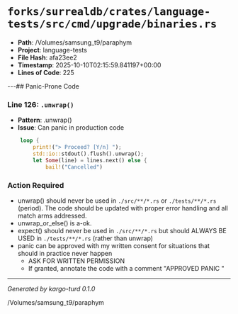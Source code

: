 # `forks/surrealdb/crates/language-tests/src/cmd/upgrade/binaries.rs`

- **Path**: /Volumes/samsung_t9/paraphym
- **Project**: language-tests
- **File Hash**: afa23ee2  
- **Timestamp**: 2025-10-10T02:15:59.841197+00:00  
- **Lines of Code**: 225

---## Panic-Prone Code


### Line 126: `.unwrap()`

- **Pattern**: .unwrap()
- **Issue**: Can panic in production code

```rust
	loop {
		print!("> Proceed? [Y/n] ");
		std::io::stdout().flush().unwrap();
		let Some(line) = lines.next() else {
			bail!("Cancelled")
```

### Action Required

- unwrap() should never be used in `./src/**/*.rs` or `./tests/**/*.rs` (period). The code should be updated with proper error handling and all match arms addressed.
- unwrap_or_else() is a-ok. 
- expect() should never be used in `./src/**/*.rs` but should ALWAYS BE USED in `./tests/**/*.rs` (rather than unwrap)
- panic can be approved with my written consent for situations that should in practice never happen  
  - ASK FOR WRITTEN PERMISSION
  - If granted, annotate the code with a comment "APPROVED PANIC "

---

*Generated by kargo-turd 0.1.0*

/Volumes/samsung_t9/paraphym